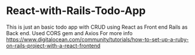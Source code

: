 # React-with-Rails-Todo-App
This is just an basic todo app with CRUD using React as Front end Rails as Back end. Used CORS gem and Axios
For more info
https://www.digitalocean.com/community/tutorials/how-to-set-up-a-ruby-on-rails-project-with-a-react-frontend
